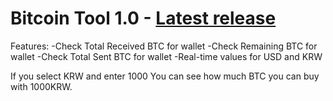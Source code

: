 # Bitcoin Tool 1.0 - [Latest release](https://github.com/1stetcgoldmedal/Bitcoin/releases)

Features:
-Check Total Received BTC for wallet
-Check Remaining BTC for wallet
-Check Total Sent BTC for wallet
-Real-time values for USD and KRW

If you select KRW and enter 1000
You can see how much BTC you can buy with 1000KRW.